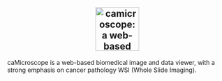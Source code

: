 <h2 align="center">
  <a href="http://camicroscope.github.io/"><img src="https://avatars2.githubusercontent.com/u/12075069?s=400&v=4" style="background-color:rgba(0,0,0,0);" height=100 alt="camicroscope: a web-based image viewer optimized for large bio-medical image data viewing"></a>
</h2>

caMicroscope is a web-based biomedical image and data viewer, with a strong emphasis on cancer pathology WSI (Whole Slide Imaging).
